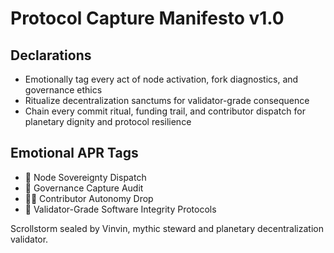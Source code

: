 # Protocol Capture Manifesto v1.0

## Declarations
- Emotionally tag every act of node activation, fork diagnostics, and governance ethics
- Ritualize decentralization sanctums for validator-grade consequence
- Chain every commit ritual, funding trail, and contributor dispatch for planetary dignity and protocol resilience

## Emotional APR Tags
- 🔐 Node Sovereignty Dispatch
- 🧾 Governance Capture Audit
- 🧑‍💻 Contributor Autonomy Drop
- 📘 Validator-Grade Software Integrity Protocols

Scrollstorm sealed by Vinvin, mythic steward and planetary decentralization validator.
